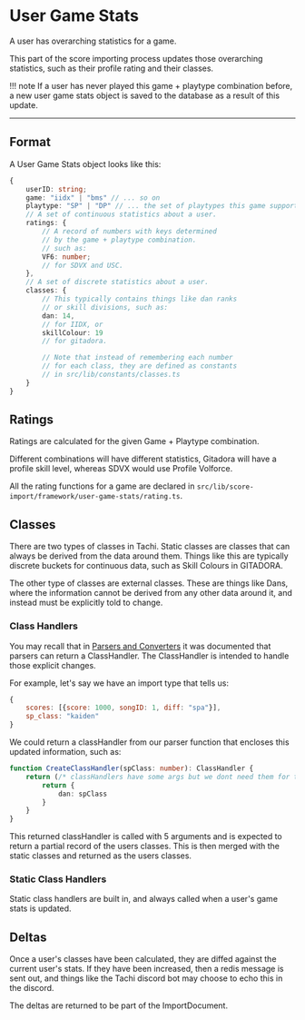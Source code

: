 # User Game Stats

A user has overarching statistics for a game.

This part of the score importing process updates those
overarching statistics, such as their profile rating
and their classes.

!!! note
	If a user has never played this game + playtype
	combination before, a new user game stats
	object is saved to the database as a result
	of this update.

*****

## Format

A User Game Stats object looks like this:
```ts
{
	userID: string;
	game: "iidx" | "bms" // ... so on
	playtype: "SP" | "DP" // ... the set of playtypes this game supports.
	// A set of continuous statistics about a user.
	ratings: {
		// A record of numbers with keys determined
		// by the game + playtype combination.
		// such as:
		VF6: number;
		// for SDVX and USC.
	},
	// A set of discrete statistics about a user.
	classes: {
		// This typically contains things like dan ranks
		// or skill divisions, such as:
		dan: 14,
		// for IIDX, or
		skillColour: 19
		// for gitadora.

		// Note that instead of remembering each number
		// for each class, they are defined as constants
		// in src/lib/constants/classes.ts
	}
}
```

## Ratings

Ratings are calculated for the given Game + Playtype combination.

Different combinations will have different statistics,
Gitadora will have a profile skill level, whereas SDVX
would use Profile Volforce.

All the rating functions for a game are declared
in `src/lib/score-import/framework/user-game-stats/rating.ts`.

## Classes

There are two types of classes in Tachi. Static classes
are classes that can always be derived from the data around
them. Things like this are typically discrete buckets
for continuous data, such as Skill Colours in GITADORA.

The other type of classes are external classes. These
are things like Dans, where the information cannot be
derived from any other data around it, and instead must
be explicitly told to change.

### Class Handlers

You may recall that in [Parsers and Converters](./parse-conv.md) it was documented that parsers can return a
ClassHandler. The ClassHandler is intended to handle those
explicit changes.

For example, let's say we have an import type that tells us:
```js
{
	scores: [{score: 1000, songID: 1, diff: "spa"}],
	sp_class: "kaiden"
}
```

We could return a classHandler from our parser function
that encloses this updated information, such as:
```ts
function CreateClassHandler(spClass: number): ClassHandler {
	return (/* classHandlers have some args but we dont need them for this example */) => {
		return {
			dan: spClass
		}
	}
}
```

This returned classHandler is called with 5 arguments
and is expected to return a partial record of the users
classes. This is then merged with the static classes
and returned as the users classes.

### Static Class Handlers

Static class handlers are built in, and always called
when a user's game stats is updated.

## Deltas

Once a user's classes have been calculated, they are diffed
against the current user's stats. If they have been
increased, then a redis message is sent out, and things
like the Tachi discord bot may choose to echo this
in the discord.

The deltas are returned to be part of the ImportDocument.